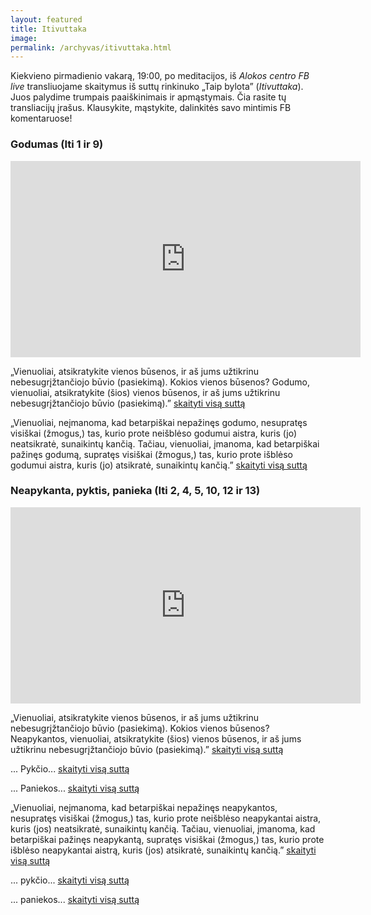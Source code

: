 ```yaml
---
layout: featured
title: Itivuttaka
image:
permalink: /archyvas/itivuttaka.html
---
```

Kiekvieno pirmadienio vakarą, 19:00, po meditacijos, iš _Alokos centro FB live_ transliuojame skaitymus iš suttų rinkinuko „Taip bylota” (_Itivuttaka_). Juos palydime trumpais paaiškinimais ir apmąstymais. Čia rasite tų transliacijų įrašus. Klausykite, mąstykite, dalinkitės savo mintimis FB komentaruose!


### Godumas (Iti 1 ir 9)

<iframe src="https://www.facebook.com/plugins/video.php?height=314&href=https%3A%2F%2Fwww.facebook.com%2Falokoscentras%2Fvideos%2F319782977239913%2F&show_text=false&width=560&t=127" width="560" height="314" style="border:none;overflow:hidden" scrolling="no" frameborder="0" allowfullscreen="true" allow="autoplay; clipboard-write; encrypted-media; picture-in-picture; web-share" allowFullScreen="true"></iframe>

„Vienuoliai, atsikratykite vienos būsenos, ir aš jums užtikrinu nebesugrįžtančiojo būvio (pasiekimą). Kokios vienos būsenos? 
Godumo, vienuoliai, atsikratykite (šios) vienos būsenos, ir aš jums užtikrinu nebesugrįžtančiojo būvio (pasiekimą).” [skaityti visą suttą](https://suttacentral.net/iti1/lt/piyadassi)

„Vienuoliai, neįmanoma, kad betarpiškai nepažinęs godumo, nesupratęs visiškai (žmogus,) tas, kurio prote neišblėso godumui aistra, kuris (jo) neatsikratė, sunaikintų kančią. 
Tačiau, vienuoliai, įmanoma, kad betarpiškai pažinęs godumą, supratęs visiškai (žmogus,) tas, kurio prote išblėso godumui aistra, kuris (jo) atsikratė, sunaikintų kančią.” [skaityti visą suttą](https://suttacentral.net/iti9/lt/piyadassi)

### Neapykanta, pyktis, panieka (Iti 2, 4, 5, 10, 12 ir 13)

<iframe src="https://www.facebook.com/plugins/video.php?height=314&href=https%3A%2F%2Fwww.facebook.com%2Falokoscentras%2Fvideos%2F828909928678981%2F&show_text=false&width=560&t=38" width="560" height="314" style="border:none;overflow:hidden" scrolling="no" frameborder="0" allowfullscreen="true" allow="autoplay; clipboard-write; encrypted-media; picture-in-picture; web-share" allowFullScreen="true"></iframe>

„Vienuoliai, atsikratykite vienos būsenos, ir aš jums užtikrinu nebesugrįžtančiojo būvio (pasiekimą). Kokios vienos būsenos? 
Neapykantos, vienuoliai, atsikratykite (šios) vienos būsenos, ir aš jums užtikrinu nebesugrįžtančiojo būvio (pasiekimą).” [skaityti visą suttą](https://suttacentral.net/iti2/lt/piyadassi)

... Pykčio... [skaityti visą suttą](https://suttacentral.net/iti4/lt/piyadassi)

... Paniekos... [skaityti visą suttą](https://suttacentral.net/iti5/lt/piyadassi)

„Vienuoliai, neįmanoma, kad betarpiškai nepažinęs neapykantos, nesupratęs visiškai (žmogus,) tas, kurio prote neišblėso neapykantai aistra, kuris (jos) neatsikratė, sunaikintų kančią. 
Tačiau, vienuoliai, įmanoma, kad betarpiškai pažinęs neapykantą, supratęs visiškai (žmogus,) tas, kurio prote išblėso neapykantai aistrą, kuris (jos) atsikratė, sunaikintų kančią.” [skaityti visą suttą](https://suttacentral.net/iti10/lt/piyadassi)

... pykčio... [skaityti visą suttą](https://suttacentral.net/iti12/lt/piyadassi)

... paniekos... [skaityti visą suttą](https://suttacentral.net/iti13/lt/piyadassi)